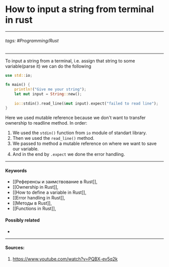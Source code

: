 # How to input a string from terminal in rust
***
###### tags: #Programming/Rust 
***
To input a string from a terminal, i.e. assign that string to some variable(parse it) we can do the following
```rust
use std::io;

fn main() {
	println!("Give me your string");
	let mut input = String::new();
	
	io::stdin().read_line(&mut input).expect("failed to read line");
}
```
Here we used mutable reference because we don't want to transfer ownership to readline method.
In order:
1. We used the `stdin()` function from `io` module of standart library.
2. Then we used the `read_line()` method.
3. We passed to method a mutable reference on where we want to save our variable.
4. And in the end by `.expect` we done the error handling.
***
#### Keywords
- [[Референсы и заимствование в Rust]],
- [[Ownership in Rust]],
- [[How to define a variable in Rust]],
- [[Error handling in Rust]],
- [[Методы в Rust]],
- [[Functions in Rust]],
#### Possibly related
- 
***
#### Sources:
1. https://www.youtube.com/watch?v=PQBX-ev5q2k